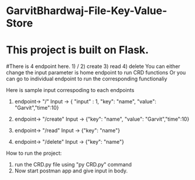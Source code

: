 # GarvitBhardwaj-File-Key-Value-Store

# This project is built on Flask.
#There is 4 endpoint here. 1) / 2) create 3) read 4) delete
You can either change the input parameter is home endpoint to run CRD functions 
Or you can go to individual endpoint to run the corresponding functionaliy

Here is sample input correspoding to each endpoints

1) endpoint-> "/"
  Input -> { "input" : 1, "key": "name", "value": "Garvit","time":10}
  
2) endpoint-> "/create"
  Input -> {"key": "name", "value": "Garvit","time":10}  
 
3) endpoint-> "/read"
  Input -> {"key": "name"}
  
4) endpoint-> "/delete"
  Input -> {"key": "name"}  
  
How to run the project:

1) run the CRD.py file using "py CRD.py" command
2) Now start postman app and give input in body.
